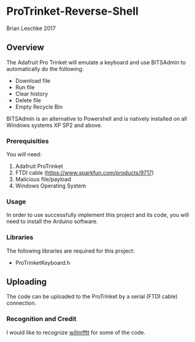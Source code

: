# ProTrinket-Reverse-Shell

Brian Leschke 2017

## **Overview**

The Adafruit Pro Trinket will emulate a keyboard and use BITSAdmin to automatically do the following:

   * Download file
   * Run file
   * Clear history
   * Delete file
   * Empty Recycle Bin

BITSAdmin is an alternative to Powershell and is natively installed on all Windows systems XP SP2 and above. 

### **Prerequisities**

You will need:

1. Adafruit ProTrinket
2. FTDI cable (https://www.sparkfun.com/products/9717)
3. Malicious file/payload
4. Windows Operating System

### **Usage**

In order to use successfully implement this project and its code, you will need to install the Arduino software.
    
### **Libraries**

The following libraries are required for this project:
    
  * ProTrinketKeyboard.h
        
## **Uploading**

The code can be uploaded to the ProTrinket by a serial (FTDI cable) connection. 

### **Recognition and Credit**
I would like to recognize [willmfftt](https://github.com/willmfftt) for some of the code. 
